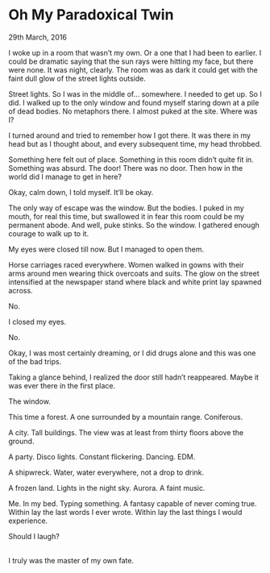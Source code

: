 # Oh My Paradoxical Twin

<div class="date">29th March, 2016</div>

I woke up in a room that wasn’t my own. Or a one that I had been to earlier. I could be dramatic saying that the sun rays were hitting my face, but there were none. It was night, clearly. The room was as dark it could get with the faint dull glow of the street lights outside.

Street lights. So I was in the middle of… somewhere. I needed to get up. So I did. I walked up to the only window and found myself staring down at a pile of dead bodies. No metaphors there. I almost puked at the site. Where was I?

I turned around and tried to remember how I got there. It was there in my head but as I thought about, and every subsequent time, my head throbbed.

Something here felt out of place. Something in this room didn’t quite fit in. Something was absurd. The door! There was no door. Then how in the world did I manage to get in here?

Okay, calm down, I told myself. It’ll be okay.

The only way of escape was the window. But the bodies. I puked in my mouth, for real this time, but swallowed it in fear this room could be my permanent abode. And well, puke stinks. So the window. I gathered enough courage to walk up to it.

My eyes were closed till now. But I managed to open them.

Horse carriages raced everywhere. Women walked in gowns with their arms around men wearing thick overcoats and suits. The glow on the street intensified at the newspaper stand where black and white print lay spawned across.

No.

I closed my eyes.

No.

Okay, I was most certainly dreaming, or I did drugs alone and this was one of the bad trips.

Taking a glance behind, I realized the door still hadn’t reappeared. Maybe it was ever there in the first place.

The window.

This time a forest. A one surrounded by a mountain range. Coniferous.

A city. Tall buildings. The view was at least from thirty floors above the ground.

A party. Disco lights. Constant flickering. Dancing. EDM.

A shipwreck. Water, water everywhere, not a drop to drink.

A frozen land. Lights in the night sky. Aurora. A faint music.

Me. In my bed. Typing something. A fantasy capable of never coming true. Within lay the last words I ever wrote. Within lay the last things I would experience.

Should I laugh?


<br>
I truly was the master of my own fate.